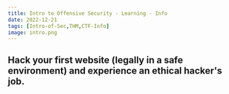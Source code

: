 ```yaml
---
title: Intro to Offensive Security - Learning - Info
date: 2022-12-21
tags: [Intro-of-Sec,THM,CTF-Info]
image: intro.png
---
```

Hack your first website (legally in a safe environment) and experience an ethical hacker's job.
---

<script src="https://tryhackme.com/badge/1472390"></script:

Machine IP=YOUR MACHINE IP





